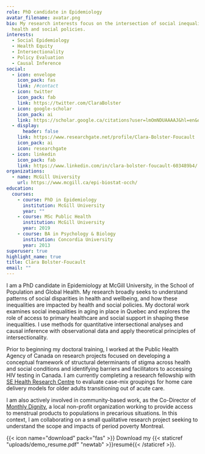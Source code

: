 ```yaml
---
role: PhD candidate in Epidemiology
avatar_filename: avatar.png
bio: My research interests focus on the intersection of social inequalities and
  health and social policies.
interests:
  - Social Epidemiology
  - Health Equity
  - Intersectionality
  - Policy Evaluation
  - Causal Inference
social:
  - icon: envelope
    icon_pack: fas
    link: /#contact
  - icon: twitter
    icon_pack: fab
    link: https://twitter.com/ClaraBolster
  - icon: google-scholar
    icon_pack: ai
    link: https://scholar.google.ca/citations?user=lmOmNDUAAAAJ&hl=en&oi=ao
  - display:
      header: false
    link: https://www.researchgate.net/profile/Clara-Bolster-Foucault
    icon_pack: ai
    icon: researchgate
  - icon: linkedin
    icon_pack: fab
    link: https://www.linkedin.com/in/clara-bolster-foucault-603489b4/
organizations:
  - name: McGill University
    url: https://www.mcgill.ca/epi-biostat-occh/
education:
  courses:
    - course: PhD in Epidemiology
      institution: McGill University
      year: ""
    - course: MSc Public Health
      institution: McGill University
      year: 2019
    - course: BA in Psychology & Biology
      institution: Concordia University
      year: 2013
superuser: true
highlight_name: true
title: Clara Bolster-Foucault
email: ""
---
```

I am a PhD candidate in Epidemiology at McGill University, in the School of Population and Global Health. My research broadly seeks to understand patterns of social disparities in health and wellbeing, and how these inequalities are impacted by health and social policies. My doctoral work examines social inequalities in aging in place in Quebec and explores the role of access to primary healthcare and social support in shaping these inequalities. I use methods for quantitative intersectional analyses and causal inference with observational data and apply theoretical principles of intersectionality.

Prior to beginning my doctoral training, I worked at the Public Health Agency of Canada on research projects focused on developing a conceptual framework of structural determinants of stigma across health and social conditions and identifying barriers and facilitators to accessing HIV testing in Canada. I am currently completing a research fellowship with [SE Health Research Centre](https://research.sehc.com) to evaluate case-mix groupings for home care delivery models for older adults transitioning out of acute care.

I am also actively involved in community-based work, as the Co-Director of [Monthly Dignity](https://www.monthlydignity.com), a local non-profit organization working to provide access to menstrual products to populations in precarious situations. In this context, I am collaborating on a small qualitative research project seeking to understand the scope and impacts of period poverty Montreal.

{{< icon name="download" pack="fas" >}} Download my {{< staticref "uploads/demo_resume.pdf" "newtab" >}}resumé{{< /staticref >}}.